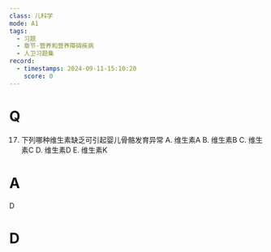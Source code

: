 ```yaml
---
class: 儿科学
mode: A1
tags:
  - 习题
  - 章节-营养和营养障碍疾病
  - 人卫习题集
record:
  - timestamps: 2024-09-11-15:10:20
    score: 0
---
```


# Q

17. 下列哪种维生素缺乏可引起婴儿骨骼发育异常
A. 维生素A
B. 维生素B
C. 维生素C
D. 维生素D
E. 维生素K
# A
D
# D
